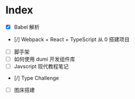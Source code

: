 # Index

- [x] Babel 解析
- [/] Webpack + React + TypeScript 从 0 搭建项目
- [ ] 脚手架
- [ ] 如何使用 dumi 开发组件库
- [ ] Javscript 现代教程笔记
- [/] Type Challenge
- [ ] 图床搭建
